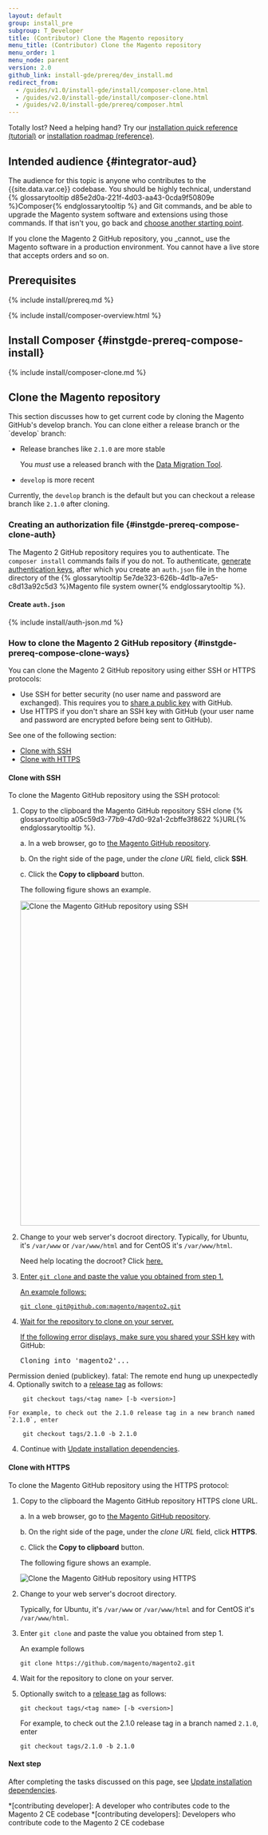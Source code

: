 ```yaml
---
layout: default
group: install_pre
subgroup: T_Developer
title: (Contributor) Clone the Magento repository
menu_title: (Contributor) Clone the Magento repository
menu_order: 1
menu_node: parent
version: 2.0
github_link: install-gde/prereq/dev_install.md
redirect_from:
  - /guides/v1.0/install-gde/install/composer-clone.html
  - /guides/v2.0/install-gde/install/composer-clone.html
  - /guides/v2.0/install-gde/prereq/composer.html
---
```


<div class="bs-callout bs-callout-tip">
  <p>Totally lost? Need a helping hand? Try our <a href="{{page.baseurl}}install-gde/install-quick-ref.html">installation quick reference (tutorial)</a> or <a href="{{page.baseurl}}install-gde/install-roadmap_part1.html">installation roadmap (reference)</a>.</p>
</div>

## Intended audience {#integrator-aud}
The audience for this topic is anyone who contributes to the {{site.data.var.ce}} codebase. You should be highly technical, understand {% glossarytooltip d85e2d0a-221f-4d03-aa43-0cda9f50809e %}Composer{% endglossarytooltip %} and Git commands, and be able to upgrade the Magento system software and extensions using those commands. If that isn't you, go back and <a href="{{page.baseurl}}install-gde/bk-install-guide.html">choose another starting point</a>.

<div class="bs-callout bs-callout-warning" markdown="1">
If you clone the Magento 2 GitHub repository, you _cannot_ use the Magento software in a production environment. You cannot have a live store that accepts orders and so on.
</div>

## Prerequisites
{% include install/prereq.md %}

{% include install/composer-overview.html %}

## Install Composer {#instgde-prereq-compose-install}
{% include install/composer-clone.md %}

<h2 id="instgde-prereq-compose-clone">Clone the Magento repository</h2>
This section discusses how to get current code by cloning the Magento GitHub's develop branch. You can clone either a release branch or the `develop` branch:

*	Release branches like `2.1.0` are more stable

	You *must* use a released branch with the <a href="{{page.baseurl}}migration/bk-migration-guide.html">Data Migration Tool</a>.
*	`develop` is more recent

Currently, the `develop` branch is the default but you can checkout a release branch like `2.1.0` after cloning.

### Creating an authorization file {#instgde-prereq-compose-clone-auth}
The Magento 2 GitHub repository requires you to authenticate. The `composer install` commands fails if you do not. To authenticate, <a href="{{page.baseurl}}install-gde/prereq/connect-auth.html">generate authentication keys</a>, after which you create an `auth.json` file in the home directory of the {% glossarytooltip 5e7de323-626b-4d1b-a7e5-c8d13a92c5d3 %}Magento file system owner{% endglossarytooltip %}.

#### Create `auth.json`
{% include install/auth-json.md %}

### How to clone the Magento 2 GitHub repository {#instgde-prereq-compose-clone-ways}
You can clone the Magento 2 GitHub repository using either SSH or HTTPS protocols:

*	Use SSH for better security (no user name and password are exchanged). This requires you to <a href="https://help.github.com/articles/generating-ssh-keys/" target="&#95;blank">share a public key</a> with GitHub.
*	Use HTTPS if you don't share an SSH key with GitHub (your user name and password are encrypted before being sent to GitHub).

See one of the following section:

*	<a href="#instgde-prereq-compose-clone-ssh">Clone with SSH</a>
*	<a href="#instgde-prereq-compose-clone-https">Clone with HTTPS</a>

<h4 id="instgde-prereq-compose-clone-ssh">Clone with SSH</h4>

To clone the Magento GitHub repository using the SSH protocol:

1.	Copy to the clipboard the Magento GitHub repository SSH clone {% glossarytooltip a05c59d3-77b9-47d0-92a1-2cbffe3f8622 %}URL{% endglossarytooltip %}.

	a.	In a web browser, go to <a href="https://github.com/magento/magento2" target="&#95;blank">the Magento GitHub repository</a>.

	b.	On the right side of the page, under the *clone URL* field, click **SSH**.

	c.	Click the **Copy to clipboard** button.

	The following figure shows an example.

	<p><img src="{{ site.baseurl }}common/images/install_mage2_clone-ssh.png" width="650px" alt="Clone the Magento GitHub repository using SSH"></p>

1.	Change to your web server's docroot directory.
	Typically, for Ubuntu, it's `/var/www` or `/var/www/html` and for CentOS it's `/var/www/html`.

	Need help locating the docroot? Click <a href="{{page.baseurl}}install-gde/basics/basics_docroot.html">here.

2.	Enter `git clone` and paste the value you obtained from step 1.

	An example follows:

		git clone git@github.com:magento/magento2.git

3.	Wait for the repository to clone on your server.

	<div class="bs-callout bs-callout-info" id="info">
		<p>If the following error displays, make sure you <a href="https://help.github.com/articles/generating-ssh-keys/" target="&#95;blank">shared your SSH key</a> with GitHub: </p>
			<pre>Cloning into 'magento2'...
Permission denied (publickey).
fatal: The remote end hung up unexpectedly</pre>
	</div>
4.	Optionally switch to a <a href="https://github.com/magento/magento2/tags" target="&#95;blank">release tag</a> as follows:

		git checkout tags/<tag name> [-b <version>]

	For example, to check out the 2.1.0 release tag in a new branch named `2.1.0`, enter

		git checkout tags/2.1.0 -b 2.1.0

4.	Continue with <a href="{{page.baseurl}}install-gde/install/prepare-install.html">Update installation dependencies</a>.

<h4 id="instgde-prereq-compose-clone-https">Clone with HTTPS</h4>

To clone the Magento GitHub repository using the HTTPS protocol:

1.	Copy to the clipboard the Magento GitHub repository HTTPS clone URL.

	a.	In a web browser, go to <a href="https://github.com/magento/magento2" target="&#95;blank">the Magento GitHub repository</a>.

	b.	On the right side of the page, under the *clone URL* field, click **HTTPS**.

	c.	Click the **Copy to clipboard** button.

	The following figure shows an example.

	<p><img src="{{ site.baseurl }}common/images/install_mage2_clone-https.png" alt="Clone the Magento GitHub repository using HTTPS"></p>

1.	Change to your web server's docroot directory.

	Typically, for Ubuntu, it's `/var/www` or `/var/www/html` and for CentOS it's `/var/www/html`.

2.	Enter `git clone` and paste the value you obtained from step 1.

	An example follows

		git clone https://github.com/magento/magento2.git
3.	Wait for the repository to clone on your server.

4.	Optionally switch to a <a href="https://github.com/magento/magento2/tags" target="&#95;blank">release tag</a> as follows:

		git checkout tags/<tag name> [-b <version>]

	For example, to check out the 2.1.0 release tag in a branch named `2.1.0`, enter

		git checkout tags/2.1.0 -b 2.1.0

#### Next step
After completing the tasks discussed on this page, see <a href="{{page.baseurl}}install-gde/install/prepare-install.html">Update installation dependencies</a>.



<!-- ABBREVIATIONS -->

*[contributing developer]: A developer who contributes code to the Magento 2 CE codebase
*[contributing developers]: Developers who contribute code to the Magento 2 CE codebase
